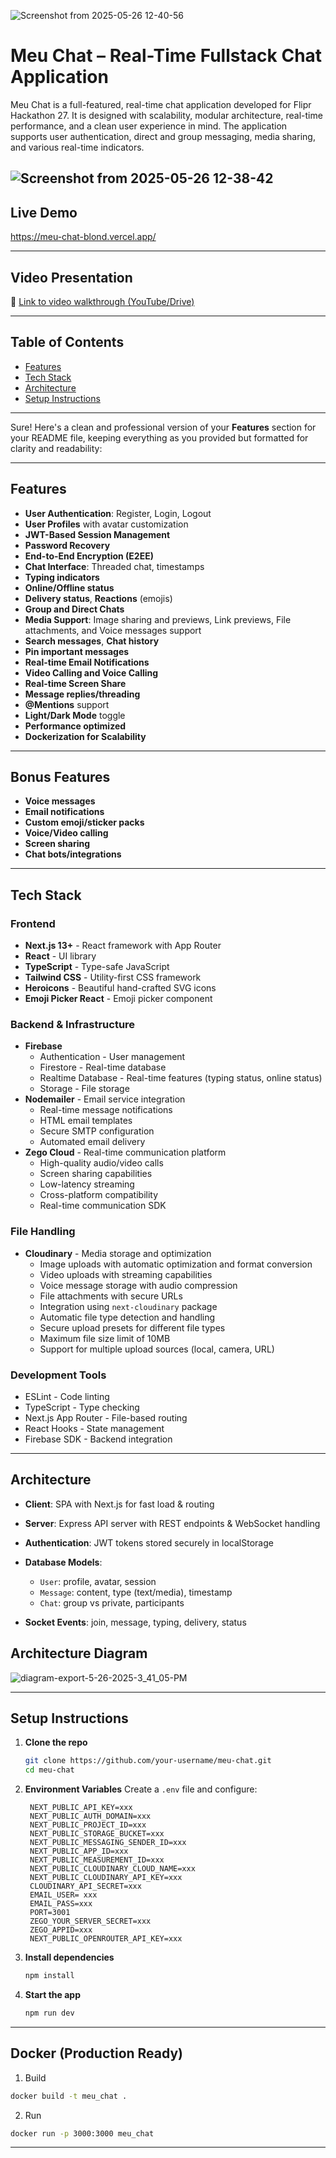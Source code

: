 ![Screenshot from 2025-05-26 12-40-56](https://github.com/user-attachments/assets/9d20ad0d-0938-4dcb-ba0f-e2da6d66c46b)


# Meu Chat – Real-Time Fullstack Chat Application
Meu Chat is a full-featured, real-time chat application developed for Flipr Hackathon 27. It is designed with scalability, modular architecture, real-time performance, and a clean user experience in mind. The application supports user authentication, direct and group messaging, media sharing, and various real-time indicators.

![Screenshot from 2025-05-26 12-38-42](https://github.com/user-attachments/assets/5b7a24b8-e5db-4b74-99d6-8f02b727c169)
---

## Live Demo

https://meu-chat-blond.vercel.app/  


---

## Video Presentation

🎥 [Link to video walkthrough (YouTube/Drive)](https://your-video-link-here)

---

## Table of Contents

* [Features](#features)
* [Tech Stack](#tech-stack)
* [Architecture](#architecture)
* [Setup Instructions](#setup-instructions)

---

Sure! Here's a clean and professional version of your **Features** section for your README file, keeping everything as you provided but formatted for clarity and readability:

---

## Features

* **User Authentication**: Register, Login, Logout
* **User Profiles** with avatar customization
* **JWT-Based Session Management**
* **Password Recovery**
* **End-to-End Encryption (E2EE)**
* **Chat Interface**: Threaded chat, timestamps
* **Typing indicators**
* **Online/Offline status**
* **Delivery status**, **Reactions** (emojis)
* **Group and Direct Chats**
* **Media Support**: Image sharing and previews, Link previews, File attachments, and Voice messages support
* **Search messages**, **Chat history**
* **Pin important messages**
* **Real-time Email Notifications**
* **Video Calling and Voice Calling**
* **Real-time Screen Share**
* **Message replies/threading**
* **@Mentions** support
* **Light/Dark Mode** toggle
* **Performance optimized**
* **Dockerization for Scalability**

---

## Bonus Features

* **Voice messages**
* **Email notifications**
* **Custom emoji/sticker packs**
* **Voice/Video calling**
* **Screen sharing**
* **Chat bots/integrations**

---

## Tech Stack

### Frontend
- **Next.js 13+** - React framework with App Router
- **React** - UI library
- **TypeScript** - Type-safe JavaScript
- **Tailwind CSS** - Utility-first CSS framework
- **Heroicons** - Beautiful hand-crafted SVG icons
- **Emoji Picker React** - Emoji picker component

### Backend & Infrastructure
- **Firebase**
  - Authentication - User management
  - Firestore - Real-time database
  - Realtime Database - Real-time features (typing status, online status)
  - Storage - File storage
- **Nodemailer** - Email service integration
  - Real-time message notifications
  - HTML email templates
  - Secure SMTP configuration
  - Automated email delivery
- **Zego Cloud** - Real-time communication platform
  - High-quality audio/video calls
  - Screen sharing capabilities
  - Low-latency streaming
  - Cross-platform compatibility
  - Real-time communication SDK

### File Handling
- **Cloudinary** - Media storage and optimization
  - Image uploads with automatic optimization and format conversion
  - Video uploads with streaming capabilities
  - Voice message storage with audio compression
  - File attachments with secure URLs
  - Integration using `next-cloudinary` package
  - Automatic file type detection and handling
  - Secure upload presets for different file types
  - Maximum file size limit of 10MB
  - Support for multiple upload sources (local, camera, URL)

### Development Tools
- ESLint - Code linting
- TypeScript - Type checking
- Next.js App Router - File-based routing
- React Hooks - State management
- Firebase SDK - Backend integration
---

## Architecture

* **Client**: SPA with Next.js for fast load & routing
* **Server**: Express API server with REST endpoints & WebSocket handling
* **Authentication**: JWT tokens stored securely in localStorage
* **Database Models**:

  * `User`: profile, avatar, session
  * `Message`: content, type (text/media), timestamp
  * `Chat`: group vs private, participants
* **Socket Events**: join, message, typing, delivery, status

## Architecture Diagram

![diagram-export-5-26-2025-3_41_05-PM](https://github.com/user-attachments/assets/34181da0-fb8a-4692-a901-4f7c293a3ae3)


---

## Setup Instructions

1. **Clone the repo**

   ```bash
   git clone https://github.com/your-username/meu-chat.git
   cd meu-chat
   ```

2. **Environment Variables**
   Create a `.env` file and configure:

   ```env
    NEXT_PUBLIC_API_KEY=xxx
    NEXT_PUBLIC_AUTH_DOMAIN=xxx
    NEXT_PUBLIC_PROJECT_ID=xxx
    NEXT_PUBLIC_STORAGE_BUCKET=xxx
    NEXT_PUBLIC_MESSAGING_SENDER_ID=xxx
    NEXT_PUBLIC_APP_ID=xxx
    NEXT_PUBLIC_MEASUREMENT_ID=xxx
    NEXT_PUBLIC_CLOUDINARY_CLOUD_NAME=xxx
    NEXT_PUBLIC_CLOUDINARY_API_KEY=xxx
    CLOUDINARY_API_SECRET=xxx
    EMAIL_USER=	xxx
    EMAIL_PASS=xxx
    PORT=3001
    ZEGO_YOUR_SERVER_SECRET=xxx
    ZEGO_APPID=xxx
    NEXT_PUBLIC_OPENROUTER_API_KEY=xxx
   ```

3. **Install dependencies**

   ```bash
   npm install
   ```

4. **Start the app**

   ```bash
   npm run dev
   ```

---

## Docker (Production Ready)

1. Build
```bash
docker build -t meu_chat .
```

2. Run
```bash
docker run -p 3000:3000 meu_chat
```
---

